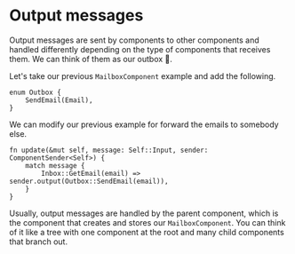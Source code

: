 # Output messages

Output messages are sent by components to other components and handled differently depending on the type of components that receives them. We can think of them as our outbox 🚚.

Let's take our previous `MailboxComponent` example and add the following.

```rust,no_run,noplayground
enum Outbox {
    SendEmail(Email),
}
```

We can modify our previous example for forward the emails to somebody else.

```rust,no_run,noplayground
fn update(&mut self, message: Self::Input, sender: ComponentSender<Self>) {
    match message {
        Inbox::GetEmail(email) => sender.output(Outbox::SendEmail(email)),
    }
}
```

Usually, output messages are handled by the parent component, which is the component that creates and stores our `MailboxComponent`.
You can think of it like a tree with one component at the root and many child components that branch out.
